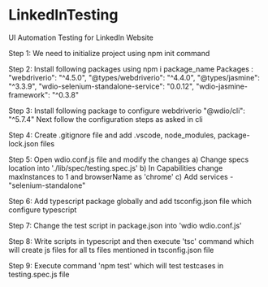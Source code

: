 # LinkedInTesting
UI Automation Testing for LinkedIn Website 


Step 1:
We need to initialize project using npm init command

Step 2:
Install following packages using npm i package_name
Packages :
 "webdriverio": "^4.5.0",
 "@types/webdriverio": "^4.4.0",
 "@types/jasmine": "^3.3.9",
 "wdio-selenium-standalone-service": "0.0.12",
 "wdio-jasmine-framework": "^0.3.8"

Step 3:
Install following package to configure webdriverio
 "@wdio/cli": "^5.7.4"
Next follow the configuration steps as asked in cli

Step 4:
Create .gitignore file and add .vscode, node_modules, package-lock.json files

Step 5:
Open wdio.conf.js file and modify the changes
a) Change specs location into './lib/spec/testing.spec.js'
b) In Capabilities change maxInstances to 1 and browserName as 'chrome'
c) Add services - "selenium-standalone" 

Step 6:
Add typescript package globally and add tsconfig.json file which configure typescript

Step 7:
Change the test script in package.json into 'wdio wdio.conf.js'

Step 8:
Write scripts in typescript and then execute 'tsc' command which will create js files for all ts files mentioned in tsconfig.json file

Step 9:
Execute command 'npm test' which will test testcases in testing.spec.js file